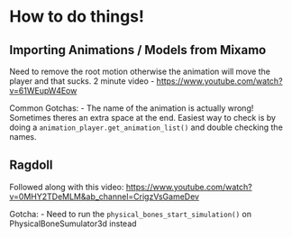 # How to do things!


## Importing Animations / Models from Mixamo
Need to remove the root motion otherwise the animation will move the player and that sucks.
2 minute video - https://www.youtube.com/watch?v=61WEupW4Eow

Common Gotchas:
	- The name of the animation is actually wrong! Sometimes theres an extra space at the end.
	Easiest way to check is by doing a `animation_player.get_animation_list()` and double checking
	the names.

## Ragdoll
Followed along with this video: https://www.youtube.com/watch?v=0MHY2TDeMLM&ab_channel=CrigzVsGameDev

Gotcha:
	- Need to run the `physical_bones_start_simulation()` on PhysicalBoneSumulator3d instead

